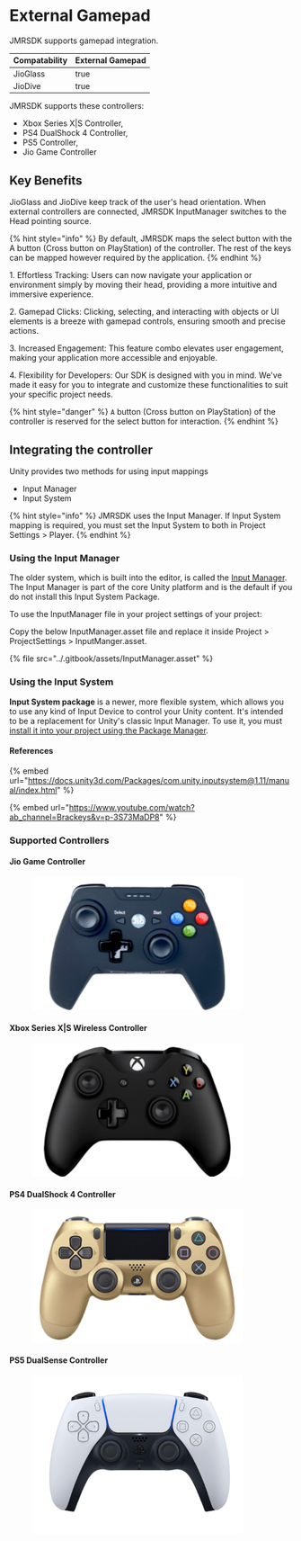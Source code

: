 # External Gamepad

JMRSDK supports gamepad integration.

<table><thead><tr><th>Compatability</th><th data-type="checkbox">External Gamepad</th></tr></thead><tbody><tr><td>JioGlass</td><td>true</td></tr><tr><td>JioDive</td><td>true</td></tr></tbody></table>

JMRSDK supports these controllers:

* Xbox Series X|S Controller,&#x20;
* PS4 DualShock 4 Controller,&#x20;
* PS5 Controller,
* Jio Game Controller

## Key Benefits

JioGlass and JioDive keep track of the user's head orientation. When external controllers are connected, JMRSDK InputManager switches to the Head pointing source.&#x20;

{% hint style="info" %}
By default, JMRSDK maps the select button with the A button (Cross button on PlayStation) of the controller. The rest of the keys can be mapped however required by the application.
{% endhint %}

1\. Effortless Tracking: Users can now navigate your application or environment simply by moving their head, providing a more intuitive and immersive experience.

2\. Gamepad Clicks: Clicking, selecting, and interacting with objects or UI elements is a breeze with gamepad controls, ensuring smooth and precise actions.

3\. Increased Engagement: This feature combo elevates user engagement, making your application more accessible and enjoyable.

4\. Flexibility for Developers: Our SDK is designed with you in mind. We've made it easy for you to integrate and customize these functionalities to suit your specific project needs.

{% hint style="danger" %}
`A` button (Cross button on PlayStation) of the controller is reserved for the select button for interaction.
{% endhint %}

## Integrating the controller

Unity provides two methods for using input mappings

* Input Manager
* Input System

{% hint style="info" %}
JMRSDK uses the Input Manager. If Input System mapping is required, you must set the Input System to both in Project Settings > Player.
{% endhint %}

### Using the Input Manager

The older system, which is built into the editor, is called the [Input Manager](https://docs.unity3d.com/Manual/class-InputManager.html). The Input Manager is part of the core Unity platform and is the default if you do not install this Input System Package.

To use the InputManager file in your project settings of your project:

Copy the below InputManager.asset file and replace it inside Project > ProjectSettings > InputManger.asset.&#x20;

{% file src="../.gitbook/assets/InputManager.asset" %}

### Using the Input System

**Input System package** is a newer, more flexible system, which allows you to use any kind of Input Device to control your Unity content. It's intended to be a replacement for Unity's classic Input Manager. To use it, you must [install it into your project using the Package Manager](https://docs.unity3d.com/Packages/com.unity.inputsystem@1.11/manual/Installation.html).

#### References

{% embed url="https://docs.unity3d.com/Packages/com.unity.inputsystem@1.11/manual/index.html" %}

{% embed url="https://www.youtube.com/watch?ab_channel=Brackeys&v=p-3S73MaDP8" %}

### Supported Controllers

#### Jio Game Controller

<figure><img src="../.gitbook/assets/image (115).png" alt="" width="375"><figcaption></figcaption></figure>

#### Xbox Series X|S Wireless Controller

<figure><img src="../.gitbook/assets/image (116).png" alt="" width="375"><figcaption></figcaption></figure>

#### PS4 DualShock 4 Controller

<figure><img src="../.gitbook/assets/image (117).png" alt="" width="375"><figcaption></figcaption></figure>

#### PS5 DualSense Controller

<div data-full-width="false"><figure><img src="../.gitbook/assets/image (119).png" alt="" width="375"><figcaption></figcaption></figure></div>
